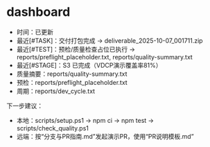# dashboard

- 时间：已更新
- 最近[#TASK]：交付打包完成 → deliverable_2025-10-07_001711.zip
- 最近[#TEST]：预检/质量检查占位已执行 → reports/preflight_placeholder.txt, reports/quality-summary.txt
- 最近[#STAGE]：S3 已完成（VDCP演示覆盖率81%）
- 质量摘要：reports/quality-summary.txt
- 预检：reports/preflight_placeholder.txt
- 周期：reports/dev_cycle.txt

下一步建议：
- 本地：scripts/setup.ps1 → npm ci → npm test → scripts/check_quality.ps1
- 远端：按“分支与PR指南.md”发起演示PR，使用“PR说明模板.md”
